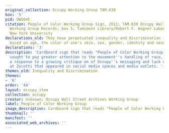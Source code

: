 ```yaml
---
original_collection: Occupy Working Group TAM.630
box: '5'
pid: OWS045
citation: People of Color Working Group Sign, 2011; TAM.630 Occupy Wall Street Archives
  Working Group Records; box 5; Tamiment Library/Robert F. Wagner Labor Archives,
  New York University
declarations_old: They have perpetuated inequality and discrimination in the workplace
  based on age, the color of one's skin, sex, gender, identity and sexual orientation.
declarations: '3'
description: 'Cardboard sign that reads "People of Color Working Group." Some activists
  sought to pay greater attention to the movement''s handling of race, partially as
  a response to a growing critique on of Occupy''s messaging and lack of diversity
  at Zucotti that appeared in social media spaces and media outlets. '
themes_old: Inequality and Discrimination
themes:
- '6'
order: '44'
layout: occupy_item
collection: occupy
creator: Unknown; Occupy Wall Street Archives Working Group
label: People of Color Working Group
image_description: Cardboard sign that reads "People of Color Working Group."
thumbnail: ''
manifest: ''
associated_web_archives: ''
---
```

